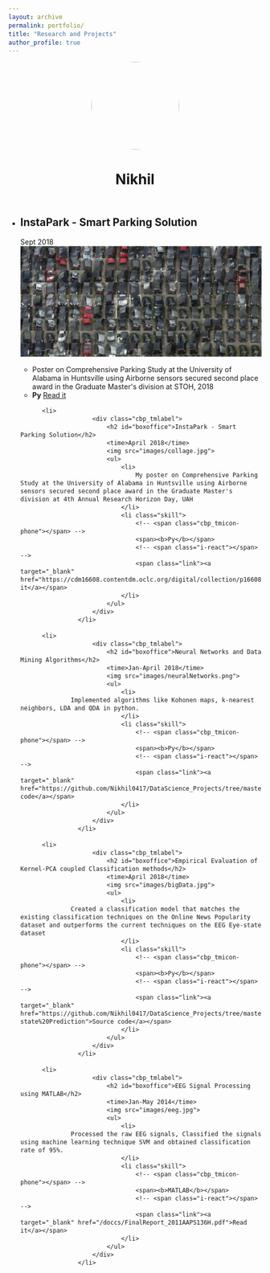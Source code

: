 ```yaml
---
layout: archive
permalink: portfolio/
title: "Research and Projects"
author_profile: true
---
```

<!-- title: Portfolio
layout: default -->
<!-- <!DOCTYPE html> -->
<html class="no-js">
  <head>
    <meta charset="UTF-8" />
    <meta http-equiv="X-UA-Compatible" content="IE=edge,chrome=1">
    <meta name="viewport" content="width=device-width, initial-scale=1.0">
    <title>Nikhil - Timeline</title>
    <link rel="stylesheet" type="text/css" href="css/timeline.css" />
    <script src="js/modernizr.custom.js"></script>
  </head>
  <body>
    <div class="container" style="margin:0;padding:0;width:100%;">
      <header>
        <img width="175" height="175" style="border-radius:50%;" src="/img/avatar-hux-ny.jpg">
				<h1>Nikhil</h1>
      </header>
      <div class="main">
        <ul class="cbp_tmtimeline">
          <li>
            <div class="cbp_tmlabel">
              <h2 id="boxoffice">InstaPark - Smart Parking Solution</h2>
              <time>Sept 2018</time>
							<img src="images/collage.jpg">
							<ul>
								<li>
									Poster on Comprehensive Parking Study at the University of Alabama in Huntsville using Airborne sensors secured second place award in the Graduate Master's division at STOH, 2018
								</li>
								<li class="skill">
									<span><b>Py</b></span>
									<!-- <span class="i-react"></span> -->
									<span class="link"><a target="_blank" href="https://cdm16608.contentdm.oclc.org/digital/collection/p16608coll24/id/313/rec/1">Read it</a></span>
								</li>
							</ul>
						</div>
          </li>

          <li>
						<div class="cbp_tmlabel">
							<h2 id="boxoffice">InstaPark - Smart Parking Solution</h2>
							<time>April 2018</time>
							<img src="images/collage.jpg">
							<ul>
								<li>
									My poster on Comprehensive Parking Study at the University of Alabama in Huntsville using Airborne sensors secured second place award in the Graduate Master's division at 4th Annual Research Horizon Day, UAH
								</li>
								<li class="skill">
									<!-- <span class="cbp_tmicon-phone"></span> -->
									<span><b>Py</b></span>
									<!-- <span class="i-react"></span> -->
									<span class="link"><a target="_blank" href="https://cdm16608.contentdm.oclc.org/digital/collection/p16608coll24/id/313/rec/1">Read it</a></span>
								</li>
							</ul>
						</div>
					</li>

          <li>
						<div class="cbp_tmlabel">
							<h2 id="boxoffice">Neural Networks and Data Mining Algorithms</h2>
							<time>Jan-April 2018</time>
							<img src="images/neuralNetworks.png">
							<ul>
								<li>
                  Implemented algorithms like Kohonen maps, k-nearest neighbors, LDA and QDA in python.
								</li>
								<li class="skill">
									<!-- <span class="cbp_tmicon-phone"></span> -->
									<span><b>Py</b></span>
									<!-- <span class="i-react"></span> -->
									<span class="link"><a target="_blank" href="https://github.com/Nikhil0417/DataScience_Projects/tree/master/Algorithms">Source code</a></span>
								</li>
							</ul>
						</div>
					</li>

          <li>
						<div class="cbp_tmlabel">
							<h2 id="boxoffice">Empirical Evaluation of Kernel-PCA coupled Classification methods</h2>
							<time>April 2018</time>
							<img src="images/bigData.jpg">
							<ul>
								<li>
                  Created a classification model that matches the existing classification techniques on the Online News Popularity dataset and outperforms the current techniques on the EEG Eye-state dataset
								</li>
								<li class="skill">
									<!-- <span class="cbp_tmicon-phone"></span> -->
									<span><b>Py</b></span>
									<!-- <span class="i-react"></span> -->
									<span class="link"><a target="_blank" href="https://github.com/Nikhil0417/DataScience_Projects/tree/master/EEG%20Eye-state%20Prediction">Source code</a></span>
								</li>
							</ul>
						</div>
					</li>

          <li>
						<div class="cbp_tmlabel">
							<h2 id="boxoffice">EEG Signal Processing using MATLAB</h2>
							<time>Jan-May 2014</time>
							<img src="images/eeg.jpg">
							<ul>
								<li>
                  Processed the raw EEG signals, Classified the signals using machine learning technique SVM and obtained classification rate of 95%.
								</li>
								<li class="skill">
									<!-- <span class="cbp_tmicon-phone"></span> -->
									<span><b>MATLAB</b></span>
									<!-- <span class="i-react"></span> -->
									<span class="link"><a target="_blank" href="/doccs/FinalReport_2011AAPS136H.pdf">Read it</a></span>
								</li>
							</ul>
						</div>
					</li>
  </body>
